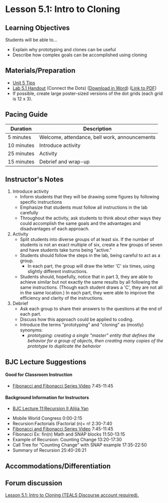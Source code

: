 <!--- TODO: This is very much a first attempt at this lesson.  Feedback on whether or not this hits the high-level goals is greatly appreciated. -->

# Lesson 5.1: Intro to Cloning

## Learning Objectives

Students will be able to...

-   Explain why prototyping and clones can be useful
-   Describe how complex goals can be accomplished using cloning

## Materials/Preparation
-   [Unit 5 Tips][]
- [Lab 5.1 Handout](lab_51.md) (Connect the Dots) ([Download in Word](https://github.com/TEALSK12/introduction-to-computer-science/raw/master/Unit%205%20Word/Lab%205.1%20Connect%20the%20Dots.docx)) ([Link to PDF](https://github.com/TEALSK12/introduction-to-computer-science/raw/master/Unit%205%20PDF/Lab%205.1%20Connect%20the%20Dots.pdf))
- If possible, create large poster-sized versions of the dot grids (each grid is 12 x 3).

## Pacing Guide
| Duration  | Description                                   |
| --------- | --------------------------------------------- |
| 5 minutes | Welcome, attendance, bell work, announcements |
| 10 minutes | Introduce activity |
| 25 minutes | Activity |
| 15 minutes | Debrief and wrap-up|

## Instructor's Notes

1. Introduce activity
    * Inform students that they will be drawing some figures by following specific instructions
    * Emphasize that students must follow all instructions in the lab carefully
    * Throughout the activity, ask students to think about other ways they could accomplish the same goals and the advantages and disadvantages of each approach.
2. Activity
    * Split students into diverse groups of at least six.  If the number of students is not an exact multiple of six, create a few groups of seven and have students take turns being "active."
    * Students should follow the steps in the lab, being careful to act as a group.
        * In each part, the group will draw the letter 'C' six times, using slightly different instructions.
    * Students should, hopefully, notice that in part 3, they are able to achieve similar but not exactly the same results by all following the same instructions.  (Though each student draws a 'C', they are not all in the same location.)  In each part, they were able to improve the efficiency and clarity of the instructions.
3. Debrief
    * Ask each group to share their answers to the questions at the end of each part.
    * Discuss how this approach could be applied to coding.
    * Introduce the terms "prototyping" and "cloning" as (mostly) synonyms:
        * _prototyping: creating a single "master" entity that defines the behavior for a group of objects, then creating many copies of the prototype to duplicate the behavior_

## BJC Lecture Suggestions

#### Good for Classroom Instruction
 - [Fibonacci and Fibonacci Series Video](http://www.youtube.com/watch?v=w2d_snYBLeY&t=7m45s) 7:45-11:45
#### Background Information for Instructors

* [BJC Lecture 11:Recursion II Alijia Yan](https://www.youtube.com/watch?v=w2d_snYBLeY&index=11&list=PLA4F0F0CA4A3EE7F4)
 - Mobile World Congress 0:00-2:15
 - Recursion:Factorials (Factorial (n)+ n! 2:30-7:40
 - [Fibonacci and Fibonacci Series Video](http://www.youtube.com/watch?v=w2d_snYBLeY&t=7m45s)  7:45-11:45
  - Fibonacci Ex: fin(n) Math and SNAP blocks 11:50-13:15
 - Example of Recursion: Counting Change 13:20-17:30
 - Call Tree for “Counting Change” with SNAP example 17:35-22:50
 - Summary of Recursion 25:40-26:21


## Accommodations/Differentiation


## Forum discussion

<a href="http://forums.tealsk12.org/c/intro-unit-5-cloning/lesson-5-1-intro-to-cloning" target="_blank">
Lesson 5.1: Intro to Cloning (TEALS Discourse account required).</a>


[Unit 5 Tips]: unit_5_tips.md
